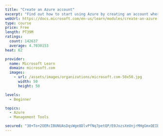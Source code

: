 ```yaml
---
title: "Create an Azure account"
excerpt: "Find out how to start using Azure by creating an account where you’ll see services and personal settings for identity, billing, and preferences."
webUrl: https://docs.microsoft.com/en-us/learn/modules/create-an-azure-account/
type: course
price: Free
length: PT39M
ratings:
  count: 142637
  average: 4.7030153
heat: 62

provider:
  name: Microsoft Learn
  domain: microsoft.com
  images:
    - url: /assets/images/organizations/microsoft.com-50x50.jpg
      width: 50
      height: 50

levels:
  - Beginner

topics:
  - Azure
  - Management Tools

secured: "30+To+2OERcIBUNUAsDqsWge8DlvPfNq7petQP/E0JozsXeUnjrMHgGmxQEIba/lK20U0ahxYdxBBD9raLYwAssHzgZYU+F8TE5QPe1h3MCwP95qZ170ssQsoBK/TcwgTadRUB5u5IMDGo40SyLlg0T8L+UEQ1LJVwmzwjATzm1HMm+e4mhGSsTMteCYcyp8BiyB5ON6bjSk2nl8VuPkZ+tnGUZOmayp7UFTovK8H4KqxEH/ElFY17tjWzprDGVt+q4tWwALNm7/zhDXpowRhQ+KtRc1aN0QM3D1gABsOXJSDU+1wOZuj9ydN7tLLtEabo8VZeQv5OTZTxjOVe0EtVZzED1txtwveztkwm7F0KF5wqWRcPz01X9wRNbMBfFZ7HZI/x+Qaw2+CUTfUgpGt2pQokOopKKLhJZwXzqzknKtMfj80+zrwCsa+Pa4/164;7WTU2MFC10vMS/0/K2M12g=="
---
```


